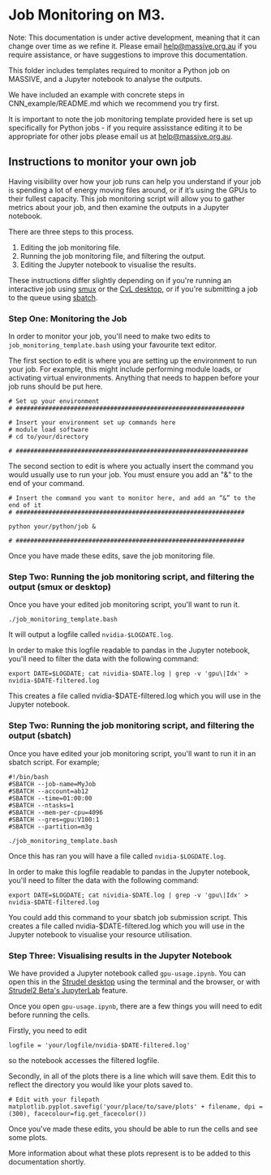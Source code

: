 # Job Monitoring on M3.
Note: This documentation is under active development, meaning that it can change over time as we refine it. Please email help@massive.org.au if you require assistance, or have suggestions to improve this documentation.

This folder includes templates required to monitor a Python job on MASSIVE, and a Jupyter notebook to analyse the outputs. 

We have included an example with concrete steps in CNN_example/README.md which we recommend you try first.

It is important to note the job monitoring template provided here is set up specifically for Python jobs - if you require assisstance editing it to be appropriate for other jobs please email us at help@massive.org.au.

## Instructions to monitor your own job
Having visibility over how your job runs can help you understand if your job is spending a lot of energy moving files around, or if it’s using the GPUs to their fullest capacity. This job monitoring script will allow you to gather metrics about your job, and then examine the outputs in a Jupyter notebook. 

There are three steps to this process.

1. Editing the job monitoring file.
2. Running the job monitoring file, and filtering the output.
3. Editing the Jupyter notebook to visualise the results. 

These instructions differ slightly depending on if you're running an interactive job using [smux](https://docs.massive.org.au/M3/slurm/interactive-jobs.html?highlight=smux) or the [CvL desktop](https://docs.massive.org.au/M3/connecting/connecting-via-strudel.html?highlight=desktop), or if you're submitting a job to the queue using [sbatch](https://docs.massive.org.au/M3/slurm/simple-batch-jobs.html). 

### Step One: Monitoring the Job
In order to monitor your job, you'll need to make two edits to `job_monitoring_template.bash` using your favourite text editor. 

The first section to edit is where you are setting up the environment to run your job. For example, this might include performing module loads, or activating virtual environments. Anything that needs to happen before your job runs should be put here.

```
# Set up your environment
# ###############################################################

# Insert your environment set up commands here
# module load software
# cd to/your/directory

# ################################################################
```

The second section to edit is where you actually insert the command you would usually use to run your job. You must ensure you add an "&" to the end of your command.

```
# Insert the command you want to monitor here, and add an “&” to the end of it
# ###############################################################

python your/python/job &

# ###############################################################
```

Once you have made these edits, save the job monitoring file. 

### Step Two: Running the job monitoring script, and filtering the output (smux or desktop)

Once you have your edited job monitoring script, you'll want to run it.
```
./job_monitoring_template.bash
```
It will output a logfile called `nvidia-$LOGDATE.log`.

In order to make this logfile readable to pandas in the Jupyter notebook, you'll need to filter the data with the following command:

```
export DATE=$LOGDATE; cat nividia-$DATE.log | grep -v 'gpu\|Idx' > nvidia-$DATE-filtered.log
```
This creates a file called nvidia-$DATE-filtered.log which you will use in the Jupyter notebook.

### Step Two: Running the job monitoring script, and filtering the output (sbatch)

Once you have edited your job monitoring script, you'll want to run it in an sbatch script. For example;
```
#!/bin/bash
#SBATCH --job-name=MyJob
#SBATCH --account=ab12
#SBATCH --time=01:00:00
#SBATCH --ntasks=1
#SBATCH --mem-per-cpu=4096
#SBATCH --gres=gpu:V100:1
#SBATCH --partition=m3g

./job_monitoring_template.bash
```
Once this has ran you will have a file called `nvidia-$LOGDATE.log`.

In order to make this logfile readable to pandas in the Jupyter notebook, you'll need to filter the data with the following command:

```
export DATE=$LOGDATE; cat nividia-$DATE.log | grep -v 'gpu\|Idx' > nvidia-$DATE-filtered.log
```
You could add this command to your sbatch job submission script. This creates a file called nvidia-$DATE-filtered.log which you will use in the Jupyter notebook to visualise your resource utilisation. 

### Step Three: Visualising results in the Jupyter Notebook

We have provided a Jupyter notebook called `gpu-usage.ipynb`. You can open this in the [Strudel desktop](https://docs.massive.org.au/M3/connecting/connecting-via-strudel.html?highlight=desktop) using the terminal and the browser, or with [Strudel2 Beta's JupyterLab](https://docs.massive.org.au/M3/connecting/strudel2/connecting-to-jupyter-lab.html?highlight=jupyterlab) feature. 

Once you open `gpu-usage.ipynb`, there are a few things you will need to edit before running the cells.

Firstly, you need to edit 
```
logfile = 'your/logfile/nvidia-$DATE-filtered.log'
```
so the notebook accesses the filtered logfile. 

Secondly, in all of the plots there is a line which will save them. Edit this to reflect the directory you would like your plots saved to.

```
# Edit with your filepath
matplotlib.pyplot.savefig('your/place/to/save/plots' + filename, dpi = (300), facecolour=fig.get_facecolor())
```

Once you've made these edits, you should be able to run the cells and see some plots. 

More information about what these plots represent is to be added to this documentation shortly.
